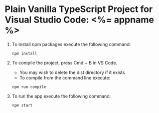 # Plain Vanilla TypeScript Project for Visual Studio Code: <%= appname %>

1. To install npm packages execute the following command:

    ```
    npm install
    ```

2. To compile the project, press Cmd + B in VS Code.
    - You may wish to delete the dist directory if it exists
    - To compile from the command line execute:

    ```
    npm run compile
    ```

3. To run the app execute the following command:

    ```
    npm start
    ```

